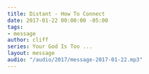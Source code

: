 ```yaml
---
title: Distant - How To Connect
date: 2017-01-22 00:00:00 -05:00
tags:
- message
author: cliff
series: Your God Is Too ...
layout: message
audio: "/audio/2017/message-2017-01-22.mp3"
---
```


